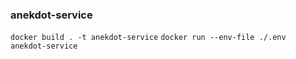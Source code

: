 ### anekdot-service
`docker build . -t anekdot-service`
`docker run --env-file ./.env anekdot-service`